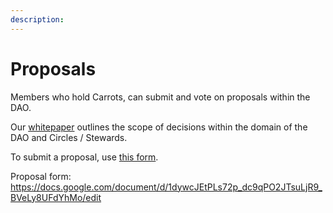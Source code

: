 ```yaml
---
description: 
---
```


# Proposals

Members who hold Carrots, can submit and vote on proposals within the DAO.

Our [whitepaper](https://docs.google.com/document/d/12DZovTtv3upFhDgRQuDj6pazV87MRv_I8PLnVxJufFQ/edit) outlines the scope of decisions within the domain of the DAO and Circles / Stewards.

To submit a proposal, use [this form](https://airtable.com/appp0VVDL6AhBFoLE/tbl4ESboRTyZXxb3d/viwZsqpsStswJszQy/recBATTEyuKFVZs0h?blocks=hide).



Proposal form:
https://docs.google.com/document/d/1dywcJEtPLs72p_dc9qPO2JTsuLjR9_BVeLy8UFdYhMo/edit